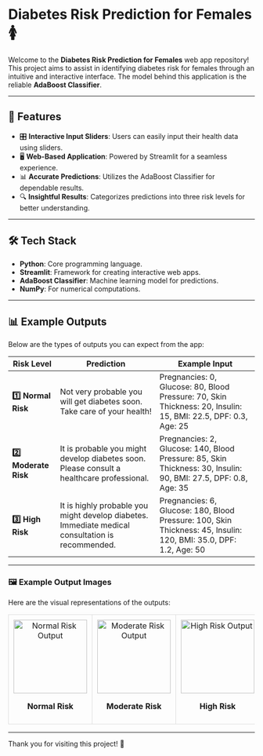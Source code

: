 # Diabetes Risk Prediction for Females 🚺

Welcome to the **Diabetes Risk Prediction for Females** web app repository! This project aims to assist in identifying diabetes risk for females through an intuitive and interactive interface. The model behind this application is the reliable **AdaBoost Classifier**.

---

## 🌟 Features

- 🎛️ **Interactive Input Sliders**: Users can easily input their health data using sliders.
- 🖥️ **Web-Based Application**: Powered by Streamlit for a seamless experience.
- 📊 **Accurate Predictions**: Utilizes the AdaBoost Classifier for dependable results.
- 🔍 **Insightful Results**: Categorizes predictions into three risk levels for better understanding.
---

## 🛠️ Tech Stack

- **Python**: Core programming language.
- **Streamlit**: Framework for creating interactive web apps.
- **AdaBoost Classifier**: Machine learning model for predictions.
- **NumPy**: For numerical computations.

---


## 📊 Example Outputs

Below are the types of outputs you can expect from the app:

| **Risk Level**      | **Prediction**                                                                 | **Example Input**                                                                                                   |
|---------------------|-------------------------------------------------------------------------------|-------------------------------------------------------------------------------------------------------------------|
| **1️⃣ Normal Risk** | Not very probable you will get diabetes soon. Take care of your health!       | Pregnancies: 0, Glucose: 80, Blood Pressure: 70, Skin Thickness: 20, Insulin: 15, BMI: 22.5, DPF: 0.3, Age: 25     |
| **2️⃣ Moderate Risk** | It is probable you might develop diabetes soon. Please consult a healthcare professional. | Pregnancies: 2, Glucose: 140, Blood Pressure: 85, Skin Thickness: 30, Insulin: 90, BMI: 27.5, DPF: 0.8, Age: 35    |
| **3️⃣ High Risk**    | It is highly probable you might develop diabetes. Immediate medical consultation is recommended. | Pregnancies: 6, Glucose: 180, Blood Pressure: 100, Skin Thickness: 45, Insulin: 120, BMI: 35.0, DPF: 1.2, Age: 50 |

---

### 🖼️ Example Output Images

Here are the visual representations of the outputs:
<table style="width: 100%; border-collapse: collapse;">
  <tr>
    <td style="text-align: center; padding: 10px; border: 1px solid #ddd;">
      <img src="https://github.com/user-attachments/assets/571bd35f-534c-4338-ae31-1ed8f89b95e2" alt="Normal Risk Output" title="Normal Risk" style="width: 150px;">
      <p><strong>Normal Risk</strong></p>
    </td>
    <td style="text-align: center; padding: 10px; border: 1px solid #ddd;">
      <img src="https://github.com/user-attachments/assets/1cd8f338-8027-43f2-842d-5207563f9a13" alt="Moderate Risk Output" title="Moderate Risk" style="width: 150px;">
      <p><strong>Moderate Risk</strong></p>
    </td>
    <td style="text-align: center; padding: 10px; border: 1px solid #ddd;">
      <img src="https://github.com/user-attachments/assets/68a47b7e-6d31-4f06-8a25-157a4bf0d7c7" alt="High Risk Output" title="High Risk" style="width: 150px;">
      <p><strong>High Risk</strong></p>
    </td>
  </tr>
</table>


---

Thank you for visiting this project! 🚀
